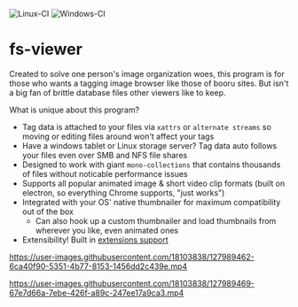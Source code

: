 ![Linux-CI](https://github.com/unreadablewxy/fs-viewer/workflows/Linux-CI/badge.svg)
![Windows-CI](https://github.com/unreadablewxy/fs-viewer/workflows/Windows-CI/badge.svg)

# fs-viewer

Created to solve one person's image organization woes, this program is for those who wants a tagging image browser like those of booru sites. But isn't a big fan of brittle database files other viewers like to keep.

What is unique about this program?
* Tag data is attached to your files via `xattrs` or `alternate streams` so moving or editing files around won't affect your tags
* Have a windows tablet or Linux storage server? Tag data auto follows your files even over SMB and NFS file shares
* Designed to work with giant `mono-collections` that contains thousands of files without noticable performance issues
* Supports all popular animated image & short video clip formats (built on electron, so everything Chrome supports, "just works")
* Integrated with your OS' native thumbnailer for maximum compatibility out of the box
    * Can also hook up a custom thumbnailer and load thumbnails from wherever you like, even animated ones
* Extensibility! Built in [extensions support](./wiki/Extension-Development)

<p align="center">

   https://user-images.githubusercontent.com/18103838/127989462-6ca40f90-5351-4b77-8153-1456dd2c439e.mp4

   https://user-images.githubusercontent.com/18103838/127989469-67e7d66a-7ebe-426f-a89c-247ee17a9ca3.mp4

</p>
